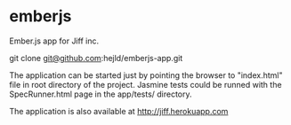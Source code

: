 emberjs
=======

Ember.js app for Jiff inc.

git clone git@github.com:hejld/emberjs-app.git

The application can be started just by pointing the browser to "index.html" file in root directory of the project. 
Jasmine tests could be runned with the SpecRunner.html page in the app/tests/ directory.

The application is also available at http://jiff.herokuapp.com